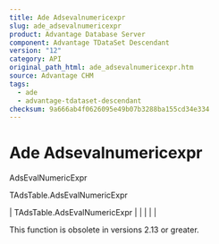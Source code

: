 ```yaml
---
title: Ade Adsevalnumericexpr
slug: ade_adsevalnumericexpr
product: Advantage Database Server
component: Advantage TDataSet Descendant
version: "12"
category: API
original_path_html: ade_adsevalnumericexpr.htm
source: Advantage CHM
tags:
  - ade
  - advantage-tdataset-descendant
checksum: 9a666ab4f0626095e49b07b3288ba155cd34e334
---
```


# Ade Adsevalnumericexpr

AdsEvalNumericExpr

TAdsTable.AdsEvalNumericExpr

| TAdsTable.AdsEvalNumericExpr |  |  |  |  |

This function is obsolete in versions 2.13 or greater.
